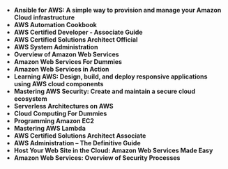 <ul>
<li><b><a target="_blank" href="https://github.com/manjunath5496/AWS-Books/blob/master/azw(1).pdf" style="text-decoration:none;">Ansible for AWS: A simple way to provision and manage your Amazon Cloud infrastructure</a></b></li>
                                <li><b><a target="_blank" href="https://github.com/manjunath5496/AWS-Books/blob/master/azw(2).pdf" style="text-decoration:none;">AWS Automation Cookbook</a></b></li>
                                <li><b><a target="_blank" href="https://github.com/manjunath5496/AWS-Books/blob/master/azw(3).pdf" style="text-decoration:none;">AWS Certified Developer - Associate Guide</a></b></li>
 <li><b><a target="_blank" href="https://github.com/manjunath5496/AWS-Books/blob/master/azw(4).pdf" style="text-decoration:none;">AWS Certified Solutions Architect Official </a></b></li>                              
<li><b><a target="_blank" href="https://github.com/manjunath5496/AWS-Books/blob/master/azw(5).pdf" style="text-decoration:none;">AWS System Administration </a></b></li>
                                
 <li><b><a target="_blank" href="https://github.com/manjunath5496/AWS-Books/blob/master/azw(6).pdf" style="text-decoration:none;">Overview of Amazon Web Services</a></b></li>
                          
<li><b><a target="_blank" href="https://github.com/manjunath5496/AWS-Books/blob/master/azw(7).pdf" style="text-decoration:none;">Amazon Web Services For Dummies</a></b></li>
                                <li><b><a target="_blank" href="https://github.com/manjunath5496/AWS-Books/blob/master/azw(8).rar" style="text-decoration:none;">Amazon Web Services in Action</a></b></li>
                                <li><b><a target="_blank" href="https://github.com/manjunath5496/AWS-Books/blob/master/azw(9).pdf" style="text-decoration:none;">Learning AWS: Design, build, and deploy responsive applications using AWS cloud components</a></b></li>
                                
<li><b><a target="_blank" href="https://github.com/manjunath5496/AWS-Books/blob/master/azw(10).pdf" style="text-decoration:none;">Mastering AWS Security: Create and maintain a secure cloud ecosystem</a></b></li>

<li><b><a target="_blank" href="https://github.com/manjunath5496/AWS-Books/blob/master/azw(11).rar" style="text-decoration:none;">Serverless Architectures on AWS </a></b></li>
                                <li><b><a target="_blank" href="https://github.com/manjunath5496/AWS-Books/blob/master/azw(12).pdf" style="text-decoration:none;">Cloud Computing For Dummies</a></b></li>
                                <li><b><a target="_blank" href="https://github.com/manjunath5496/AWS-Books/blob/master/azw(13).pdf" style="text-decoration:none;">Programming Amazon EC2</a></b></li>
 <li><b><a target="_blank" href="https://github.com/manjunath5496/AWS-Books/blob/master/azw(14).pdf" style="text-decoration:none;">Mastering AWS Lambda </a></b></li>                              
<li><b><a target="_blank" href="https://github.com/manjunath5496/AWS-Books/blob/master/azw(15).pdf" style="text-decoration:none;">AWS Certified Solutions Architect Associate  </a></b></li>

<li><b><a target="_blank" href="https://github.com/manjunath5496/AWS-Books/blob/master/azw(16).pdf" style="text-decoration:none;">AWS Administration – The Definitive Guide</a></b></li>
 <li><b><a target="_blank" href="https://github.com/manjunath5496/AWS-Books/blob/master/azw(17).pdf" style="text-decoration:none;">Host Your Web Site in the Cloud: Amazon Web Services Made Easy </a></b></li>                              
<li><b><a target="_blank" href="https://github.com/manjunath5496/AWS-Books/blob/master/azw(18).pdf" style="text-decoration:none;">Amazon Web Services: Overview of Security Processes </a></b></li>



                                
 
</ul>
